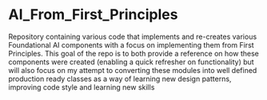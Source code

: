 # AI_From_First_Principles
Repository containing various code that implements and re-creates various Foundational AI components with a focus on implementing them from First Principles. 
This goal of the repo is to both provide a reference on how these components were created (enabling a quick refresher on functionality) but will also focus on my attempt to converting these modules into well defined production ready classes as a way of learning new design patterns, improving code style and learning new skills

